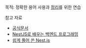 목적: 정확한 용어 사용과 [정리](./command-history.md)를 위한 연습

참고 자료  
- [공식문서](https://docs.nestjs.com/)
- [NestJS로 배우는 백엔드 프로그래밍](https://wikidocs.net/book/7059)
- [쉽게 풀어 쓴 Nest.js](https://www.wisewiredbooks.com/nestjs/intro.html)
